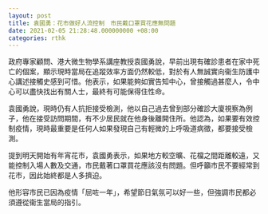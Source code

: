 ```yaml
---
layout: post
title: 袁國勇：花市做好人流控制　市民戴口罩買花應無問題
date: 2021-02-05 21:28:48.000000000 +08:00
categories: rthk
---
```


政府專家顧問、港大微生物學系講座教授袁國勇說，早前出現有確診患者在家中死亡的個案，顯示現時當局在追蹤效率方面仍然較低，對於有人無誠實向衞生防護中心講述接觸史感到可惜。他表示，如果能夠如實告知中心，曾接觸過甚麼人，令中心可以盡快找出有關人士，最終有可能保得住性命。

袁國勇說，現時仍有人抗拒接受檢測，他以自己過去曾到部分確診大廈視察為例子，他在接受訪問期間，有不少居民就在他身後離開住所。他認為，如果要有效控制疫情，現時最重要是任何人如果發現自己有輕微的上呼吸道病徵，都要接受檢測。

提到明天開始有年宵花市，袁國勇表示，如果地方較空曠、花檔之間距離較遠，又能控制入場人數及交通，市民戴著口罩買花應該沒有問題。但呼籲市民不要經常到花市，因此始終都是人多擠迫。

他形容市民已因為疫情「屈咗一年」，希望節日氣氛可以好一些，但強調市民都必須遵從衞生當局的指引。
